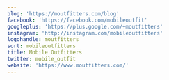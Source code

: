 ```yaml
---
blog: 'https://moutfitters.com/blog'
facebook: 'https://facebook.com/mobileoutfit'
googleplus: 'https://plus.google.com/+moutfitters'
instagram: 'http://instagram.com/mobileoutfitters'
logohandle: moutfitters
sort: mobileoutfitters
title: Mobile Outfitters
twitter: mobile_outfit
website: 'https://www.moutfitters.com/'
---
```

